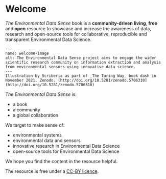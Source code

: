 # Welcome 

_The Environmental Data Sense_ book is a **community-driven** **living**, **free** and **open** resource to showcase and increase the awareness of data, research and open-source tools for collaborative, reproducible and transparent Environmental Data Science.

```{figure} figures/welcome.jpg
---
name: welcome-image
alt: The Environmental Data Sense project aims to engage the wider scientific research community on information extraction and analysis from environmental sensors using innovative data science.
---
Illustration by Scriberia as part of _The Turing Way_ book dash in November 2021. Zenodo. [http://doi.org/10.5281/zenodo.5706310](http://doi.org/10.5281/zenodo.5706310)
```

_The Environmental Data Sense_ is:

* a book
* a community
* a global collaboration

We target to make sense of:

* environmental systems
* environmental data and sensors
* innovative research in Environmental Data Science 
* open-source tools for Environmental Data Science

We hope you find the content in the resource helpful.

The resource is free under a [CC-BY licence](https://github.com/alan-turing-institute/environmental-ds-book/blob/master/LICENSE.md).
